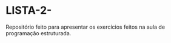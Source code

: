 # LISTA-2-
Repositório feito para apresentar os exercícios feitos na aula de programação estruturada.
